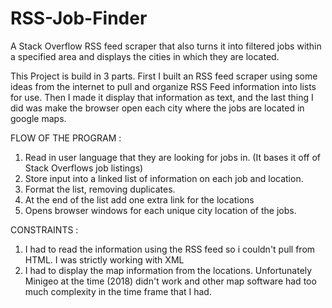 # RSS-Job-Finder
A Stack Overflow RSS feed scraper that also turns it into filtered jobs within a specified area and displays the cities in which they are located.

This Project is build in 3 parts. First I built an RSS feed scraper using some ideas from the internet to pull and organize RSS Feed information into lists for use. Then I made it display that information as text, and the last thing I did was make the browser open each city where the jobs are located in google maps.

FLOW OF THE PROGRAM :

1. Read in user language that they are looking for jobs in. (It bases it off of Stack Overflows job listings)
2. Store input into a linked list of information on each job and location.
3. Format the list, removing duplicates.
4. At the end of the list add one extra link for the locations
5. Opens browser windows for each unique city location of the jobs.

CONSTRAINTS : 

1. I had to read the information using the RSS feed so i couldn't pull from HTML. I was strictly working with XML
2. I had to display the map information from the locations. Unfortunately Minigeo at the time (2018) didn't work and
   other map software had too much complexity in the time frame that I had.
